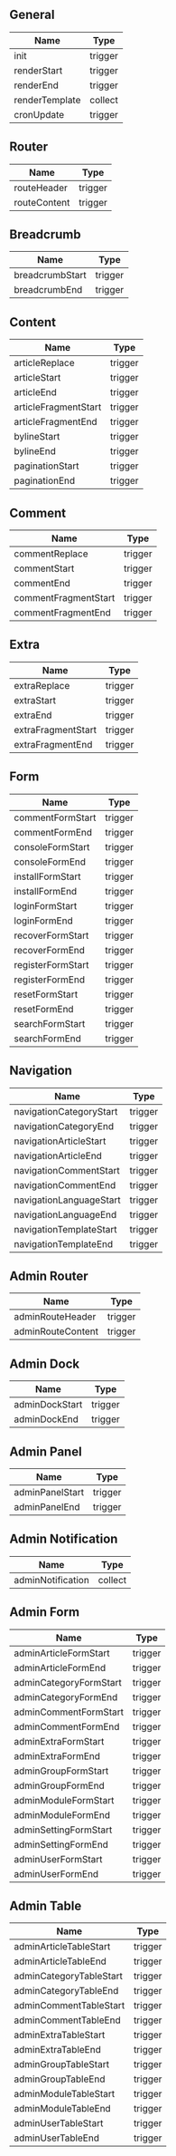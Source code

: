 General
-------

| Name           | Type    |
|----------------|---------|
| init           | trigger |
| renderStart    | trigger |
| renderEnd      | trigger |
| renderTemplate | collect |
| cronUpdate     | trigger |


Router
------

| Name         | Type    |
|--------------|---------|
| routeHeader  | trigger |
| routeContent | trigger |


Breadcrumb
----------

| Name            | Type    |
|-----------------|---------|
| breadcrumbStart | trigger |
| breadcrumbEnd   | trigger |


Content
-------

| Name                 | Type    |
|----------------------|---------|
| articleReplace       | trigger |
| articleStart         | trigger |
| articleEnd           | trigger |
| articleFragmentStart | trigger |
| articleFragmentEnd   | trigger |
| bylineStart          | trigger |
| bylineEnd            | trigger |
| paginationStart      | trigger |
| paginationEnd        | trigger |


Comment
-------

| Name                 | Type    |
|----------------------|---------|
| commentReplace       | trigger |
| commentStart         | trigger |
| commentEnd           | trigger |
| commentFragmentStart | trigger |
| commentFragmentEnd   | trigger |


Extra
-----

| Name               | Type    |
|--------------------|---------|
| extraReplace       | trigger |
| extraStart         | trigger |
| extraEnd           | trigger |
| extraFragmentStart | trigger |
| extraFragmentEnd   | trigger |


Form
----

| Name              | Type    |
|-------------------|---------|
| commentFormStart  | trigger |
| commentFormEnd    | trigger |
| consoleFormStart  | trigger |
| consoleFormEnd    | trigger |
| installFormStart  | trigger |
| installFormEnd    | trigger |
| loginFormStart    | trigger |
| loginFormEnd      | trigger |
| recoverFormStart  | trigger |
| recoverFormEnd    | trigger |
| registerFormStart | trigger |
| registerFormEnd   | trigger |
| resetFormStart    | trigger |
| resetFormEnd      | trigger |
| searchFormStart   | trigger |
| searchFormEnd     | trigger |


Navigation
----------

| Name                    | Type    |
|-------------------------|---------|
| navigationCategoryStart | trigger |
| navigationCategoryEnd   | trigger |
| navigationArticleStart  | trigger |
| navigationArticleEnd    | trigger |
| navigationCommentStart  | trigger |
| navigationCommentEnd    | trigger |
| navigationLanguageStart | trigger |
| navigationLanguageEnd   | trigger |
| navigationTemplateStart | trigger |
| navigationTemplateEnd   | trigger |


Admin Router
------------

| Name              | Type    |
|-------------------|---------|
| adminRouteHeader  | trigger |
| adminRouteContent | trigger |


Admin Dock
----------

| Name           | Type    |
|----------------|---------|
| adminDockStart | trigger |
| adminDockEnd   | trigger |


Admin Panel
-----------

| Name            | Type    |
|-----------------|---------|
| adminPanelStart | trigger |
| adminPanelEnd   | trigger |


Admin Notification
------------------

| Name              | Type    |
|-------------------|---------|
| adminNotification | collect |


Admin Form
----------

| Name                   | Type    |
|------------------------|---------|
| adminArticleFormStart  | trigger |
| adminArticleFormEnd    | trigger |
| adminCategoryFormStart | trigger |
| adminCategoryFormEnd   | trigger |
| adminCommentFormStart  | trigger |
| adminCommentFormEnd    | trigger |
| adminExtraFormStart    | trigger |
| adminExtraFormEnd      | trigger |
| adminGroupFormStart    | trigger |
| adminGroupFormEnd      | trigger |
| adminModuleFormStart   | trigger |
| adminModuleFormEnd     | trigger |
| adminSettingFormStart  | trigger |
| adminSettingFormEnd    | trigger |
| adminUserFormStart     | trigger |
| adminUserFormEnd       | trigger |


Admin Table
-----------

| Name                    | Type    |
|-------------------------|---------|
| adminArticleTableStart  | trigger |
| adminArticleTableEnd    | trigger |
| adminCategoryTableStart | trigger |
| adminCategoryTableEnd   | trigger |
| adminCommentTableStart  | trigger |
| adminCommentTableEnd    | trigger |
| adminExtraTableStart    | trigger |
| adminExtraTableEnd      | trigger |
| adminGroupTableStart    | trigger |
| adminGroupTableEnd      | trigger |
| adminModuleTableStart   | trigger |
| adminModuleTableEnd     | trigger |
| adminUserTableStart     | trigger |
| adminUserTableEnd       | trigger |
